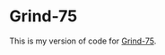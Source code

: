 # Grind-75

This is my version of code for [Grind-75](https://www.techinterviewhandbook.org/grind75).
